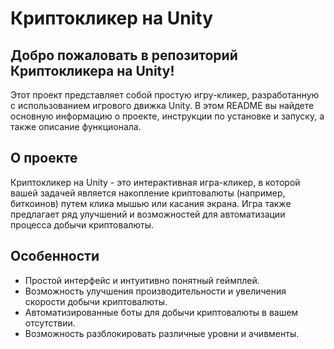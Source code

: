 # Криптокликер на Unity
## Добро пожаловать в репозиторий Криптокликера на Unity!
Этот проект представляет собой простую игру-кликер, разработанную с использованием игрового движка Unity. 
В этом README вы найдете основную информацию о проекте, инструкции по установке и запуску, а также описание функционала.

## О проекте
Криптокликер на Unity - это интерактивная игра-кликер, в которой вашей задачей является накопление криптовалюты (например, биткоинов) путем клика мышью или касания экрана. Игра также предлагает ряд улучшений и возможностей для автоматизации процесса добычи криптовалюты.

## Особенности
* Простой интерфейс и интуитивно понятный геймплей.
* Возможность улучшения производительности и увеличения скорости добычи криптовалюты.
* Автоматизированные боты для добычи криптовалюты в вашем отсутствии.
* Возможность разблокировать различные уровни и ачивменты.
